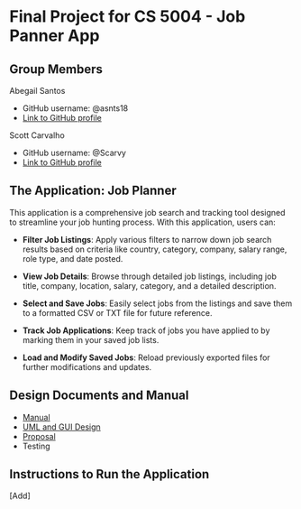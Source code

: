 # Final Project for CS 5004 - Job Panner App
## Group Members
Abegail Santos
- GitHub username: @asnts18
- [Link to GitHub profile](https://github.com/asnts18)

Scott Carvalho
- GitHub username: @Scarvy
- [Link to GitHub profile](https://github.com/scarvy)

## The Application: Job Planner

This application is a comprehensive job search and tracking tool designed to streamline your job hunting process. With this application, users can:
- **Filter Job Listings**: Apply various filters to narrow down job search results based on criteria like country, category, company, salary range, role type, and date posted.

- **View Job Details**: Browse through detailed job listings, including job title, company, location, salary, category, and a detailed description.

- **Select and Save Jobs**: Easily select jobs from the listings and save them to a formatted CSV or TXT file for future reference.

- **Track Job Applications**: Keep track of jobs you have applied to by marking them in your saved job lists.

- **Load and Modify Saved Jobs**: Reload previously exported files for further modifications and updates.
## Design Documents and Manual

- [Manual](Manual/README.md)
- [UML and GUI Design](DesignDocuments/README.md)
- [Proposal](https://docs.google.com/document/d/1YjlAw12svy9zmpYXrEizCwlTQeFE_9PsbCtp4eFsQtQ/edit?usp=sharing)
- Testing

## Instructions to Run the Application

[Add]
